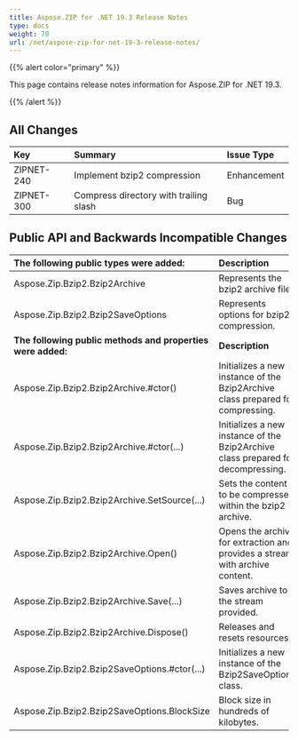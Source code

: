 ```yaml
---
title: Aspose.ZIP for .NET 19.3 Release Notes
type: docs
weight: 70
url: /net/aspose-zip-for-net-19-3-release-notes/
---
```


{{% alert color="primary" %}} 

This page contains release notes information for Aspose.ZIP for .NET 19.3.

{{% /alert %}} 


## **All Changes**

|**Key**|**Summary**|**Issue Type**|
| :- | :- | :- |
|ZIPNET-240|Implement bzip2 compression|Enhancement|
|ZIPNET-300|Compress directory with trailing slash|Bug|
## **Public API and Backwards Incompatible Changes**

|**The following public types were added:**|**Description**|
| :- | :- |
|Aspose.Zip.Bzip2.Bzip2Archive|Represents the bzip2 archive file.|
|Aspose.Zip.Bzip2.Bzip2SaveOptions|Represents options for bzip2 compression.|
|**The following public methods and properties were added:**|**Description**|
|Aspose.Zip.Bzip2.Bzip2Archive.#ctor()|Initializes a new instance of the Bzip2Archive class prepared for compressing.|
|Aspose.Zip.Bzip2.Bzip2Archive.#ctor(...)|Initializes a new instance of the Bzip2Archive class prepared for decompressing.|
|Aspose.Zip.Bzip2.Bzip2Archive.SetSource(...)|Sets the content to be compressed within the bzip2 archive.|
|Aspose.Zip.Bzip2.Bzip2Archive.Open()|Opens the archive for extraction and provides a stream with archive content.|
|Aspose.Zip.Bzip2.Bzip2Archive.Save(...)|Saves archive to the stream provided.|
|Aspose.Zip.Bzip2.Bzip2Archive.Dispose()|Releases and resets resources.|
|Aspose.Zip.Bzip2.Bzip2SaveOptions.#ctor(...)|Initializes a new instance of the Bzip2SaveOptions class.|
|Aspose.Zip.Bzip2.Bzip2SaveOptions.BlockSize|Block size in hundreds of kilobytes.|

